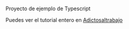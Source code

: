 Proyecto de ejemplo de Typescript

Puedes ver el tutorial entero en [Adictosaltrabajo](www.adictosaltrabajo.com)
